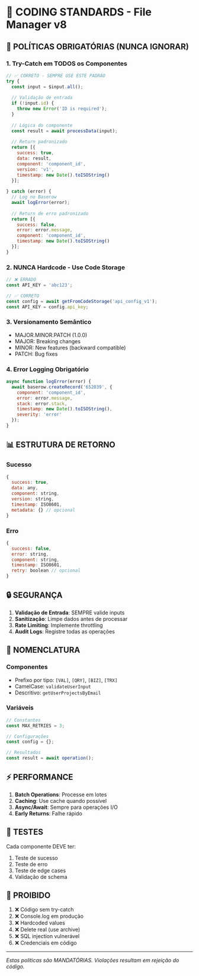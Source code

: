 # 📝 CODING STANDARDS - File Manager v8

## 🚨 POLÍTICAS OBRIGATÓRIAS (NUNCA IGNORAR)

### 1. Try-Catch em TODOS os Componentes
```javascript
// ✅ CORRETO - SEMPRE USE ESTE PADRÃO
try {
  const input = $input.all();
  
  // Validação de entrada
  if (!input.id) {
    throw new Error('ID is required');
  }
  
  // Lógica do componente
  const result = await processData(input);
  
  // Return padronizado
  return [{
    success: true,
    data: result,
    component: 'component_id',
    version: 'v1',
    timestamp: new Date().toISOString()
  }];
  
} catch (error) {
  // Log no Baserow
  await logError(error);
  
  // Return de erro padronizado
  return [{
    success: false,
    error: error.message,
    component: 'component_id',
    timestamp: new Date().toISOString()
  }];
}
```

### 2. NUNCA Hardcode - Use Code Storage
```javascript
// ❌ ERRADO
const API_KEY = 'abc123';

// ✅ CORRETO
const config = await getFromCodeStorage('api_config_v1');
const API_KEY = config.api_key;
```

### 3. Versionamento Semântico
- MAJOR.MINOR.PATCH (1.0.0)
- MAJOR: Breaking changes
- MINOR: New features (backward compatible)
- PATCH: Bug fixes

### 4. Error Logging Obrigatório
```javascript
async function logError(error) {
  await baserow.createRecord('652039', {
    component: 'component_id',
    error: error.message,
    stack: error.stack,
    timestamp: new Date().toISOString(),
    severity: 'error'
  });
}
```

## 📊 ESTRUTURA DE RETORNO

### Sucesso
```javascript
{
  success: true,
  data: any,
  component: string,
  version: string,
  timestamp: ISO8601,
  metadata: {} // opcional
}
```

### Erro
```javascript
{
  success: false,
  error: string,
  component: string,
  timestamp: ISO8601,
  retry: boolean // opcional
}
```

## 🔒 SEGURANÇA

1. **Validação de Entrada**: SEMPRE valide inputs
2. **Sanitização**: Limpe dados antes de processar
3. **Rate Limiting**: Implemente throttling
4. **Audit Logs**: Registre todas as operações

## 📝 NOMENCLATURA

### Componentes
- Prefixo por tipo: `[VAL]`, `[QRY]`, `[BIZ]`, `[TRX]`
- CamelCase: `validateUserInput`
- Descritivo: `getUserProjectsByEmail`

### Variáveis
```javascript
// Constantes
const MAX_RETRIES = 3;

// Configurações
const config = {};

// Resultados
const result = await operation();
```

## ⚡ PERFORMANCE

1. **Batch Operations**: Processe em lotes
2. **Caching**: Use cache quando possível
3. **Async/Await**: Sempre para operações I/O
4. **Early Returns**: Falhe rápido

## 🧪 TESTES

Cada componente DEVE ter:
1. Teste de sucesso
2. Teste de erro
3. Teste de edge cases
4. Validação de schema

## 🚫 PROIBIDO

1. ❌ Código sem try-catch
2. ❌ Console.log em produção
3. ❌ Hardcoded values
4. ❌ Delete real (use archive)
5. ❌ SQL injection vulnerável
6. ❌ Credenciais em código

---
*Estas políticas são MANDATÓRIAS. Violações resultam em rejeição do código.*